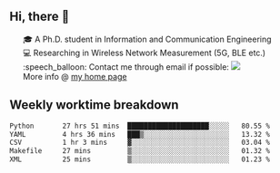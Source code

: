 <h2 > Hi, there 👋 </h3>

<div >
 <ul>
 🎓 A Ph.D. student in Information and Communication Engineering <br>
 💻 Researching in Wireless Network Measurement (5G, BLE etc.)<br>
 :speech_balloon: Contact me through email if possible: <a href="mailto:ethanjia@sjtu.edu.cn"><img src="https://img.shields.io/badge/-ethanjia@sjtu.edu.cn-c14438?style=plastic&logo=Gmail&logoColor=white&link=mailto:mailto:ethanjia@sjtu.edu.cn"></a> <br>
  More info @ <a href="https://haifengjia.github.io">my home page</a>
 </ul>
</div>

<h2 >
Weekly worktime breakdown
</h1>


<!--START_SECTION:waka-->

```txt
Python       27 hrs 51 mins  ████████████████████░░░░░   80.55 %
YAML         4 hrs 36 mins   ███▒░░░░░░░░░░░░░░░░░░░░░   13.32 %
CSV          1 hr 3 mins     ▓░░░░░░░░░░░░░░░░░░░░░░░░   03.04 %
Makefile     27 mins         ▒░░░░░░░░░░░░░░░░░░░░░░░░   01.32 %
XML          25 mins         ▒░░░░░░░░░░░░░░░░░░░░░░░░   01.23 %
```

<!--END_SECTION:waka-->


